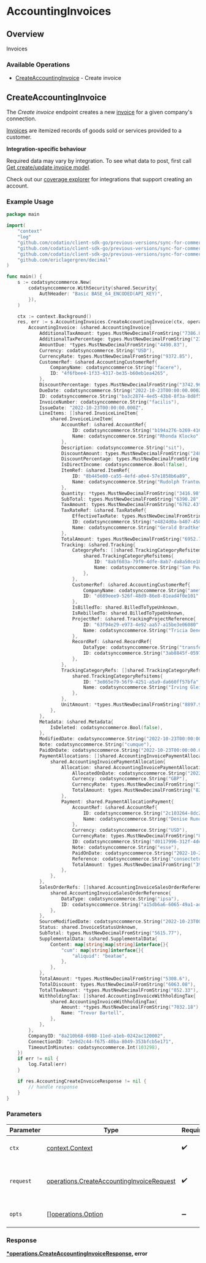 # AccountingInvoices

## Overview

Invoices

### Available Operations

* [CreateAccountingInvoice](#createaccountinginvoice) - Create invoice

## CreateAccountingInvoice

The *Create invoice* endpoint creates a new [invoice](https://docs.codat.io/accounting-api#/schemas/Invoice) for a given company's connection.

[Invoices](https://docs.codat.io/accounting-api#/schemas/Invoice) are itemized records of goods sold or services provided to a customer.

**Integration-specific behaviour**

Required data may vary by integration. To see what data to post, first call [Get create/update invoice model](https://docs.codat.io/accounting-api#/operations/get-create-update-invoices-model).

Check out our [coverage explorer](https://knowledge.codat.io/supported-features/accounting?view=tab-by-data-type&dataType=invoices) for integrations that support creating an account.


### Example Usage

```go
package main

import(
	"context"
	"log"
	"github.com/codatio/client-sdk-go/previous-versions/sync-for-commerce-version-1"
	"github.com/codatio/client-sdk-go/previous-versions/sync-for-commerce-version-1/pkg/models/shared"
	"github.com/codatio/client-sdk-go/previous-versions/sync-for-commerce-version-1/pkg/models/operations"
	"github.com/ericlagergren/decimal"
)

func main() {
    s := codatsynccommerce.New(
        codatsynccommerce.WithSecurity(shared.Security{
            AuthHeader: "Basic BASE_64_ENCODED(API_KEY)",
        }),
    )

    ctx := context.Background()
    res, err := s.AccountingInvoices.CreateAccountingInvoice(ctx, operations.CreateAccountingInvoiceRequest{
        AccountingInvoice: &shared.AccountingInvoice{
            AdditionalTaxAmount: types.MustNewDecimalFromString("7386.83"),
            AdditionalTaxPercentage: types.MustNewDecimalFromString("2326.27"),
            AmountDue: *types.MustNewDecimalFromString("4490.83"),
            Currency: codatsynccommerce.String("USD"),
            CurrencyRate: types.MustNewDecimalFromString("9372.85"),
            CustomerRef: &shared.AccountingCustomerRef{
                CompanyName: codatsynccommerce.String("facere"),
                ID: "4f6fbee4-1f33-4317-be35-b60eb1ea4265",
            },
            DiscountPercentage: types.MustNewDecimalFromString("3742.96"),
            DueDate: codatsynccommerce.String("2022-10-23T00:00:00.000Z"),
            ID: codatsynccommerce.String("ba3c2874-4ed5-43b8-8f3a-8d8f5c0b2f2f"),
            InvoiceNumber: codatsynccommerce.String("facilis"),
            IssueDate: "2022-10-23T00:00:00.000Z",
            LineItems: []shared.InvoiceLineItem{
                shared.InvoiceLineItem{
                    AccountRef: &shared.AccountRef{
                        ID: codatsynccommerce.String("b194a276-b269-416f-a1f0-8f4294e3698f"),
                        Name: codatsynccommerce.String("Rhonda Klocko"),
                    },
                    Description: codatsynccommerce.String("sit"),
                    DiscountAmount: types.MustNewDecimalFromString("2484.13"),
                    DiscountPercentage: types.MustNewDecimalFromString("8880.44"),
                    IsDirectIncome: codatsynccommerce.Bool(false),
                    ItemRef: &shared.ItemRef{
                        ID: "8b445e80-ca55-4efd-a0e4-57e1858b6a89",
                        Name: codatsynccommerce.String("Rudolph Trantow"),
                    },
                    Quantity: *types.MustNewDecimalFromString("3416.98"),
                    SubTotal: types.MustNewDecimalFromString("6390.28"),
                    TaxAmount: types.MustNewDecimalFromString("6762.43"),
                    TaxRateRef: &shared.TaxRateRef{
                        EffectiveTaxRate: types.MustNewDecimalFromString("5483.61"),
                        ID: codatsynccommerce.String("e4824d0a-b407-4508-8e51-862065e904f3"),
                        Name: codatsynccommerce.String("Gerald Bradtke"),
                    },
                    TotalAmount: types.MustNewDecimalFromString("6952.7"),
                    Tracking: &shared.Tracking{
                        CategoryRefs: []shared.TrackingCategoryRefsitems{
                            shared.TrackingCategoryRefsitems{
                                ID: "8abf603a-79f9-4dfe-8ab7-da8a50ce187f",
                                Name: codatsynccommerce.String("Sam Powlowski IV"),
                            },
                        },
                        CustomerRef: &shared.AccountingCustomerRef{
                            CompanyName: codatsynccommerce.String("amet"),
                            ID: "d689eee9-526f-48d9-86e8-81ead4f0e101",
                        },
                        IsBilledTo: shared.BilledToTypeUnknown,
                        IsRebilledTo: shared.BilledToTypeUnknown,
                        ProjectRef: &shared.TrackingProjectReference{
                            ID: "63f94e29-e973-4e92-aa57-a15be3e06080",
                            Name: codatsynccommerce.String("Tricia Denesik"),
                        },
                        RecordRef: &shared.RecordRef{
                            DataType: codatsynccommerce.String("transfer"),
                            ID: codatsynccommerce.String("3ab8845f-0597-4a60-bf2a-54a31e94764a"),
                        },
                    },
                    TrackingCategoryRefs: []shared.TrackingCategoryRefsitems{
                        shared.TrackingCategoryRefsitems{
                            ID: "3e865e79-56f9-4251-a5a9-da660ff57bfa",
                            Name: codatsynccommerce.String("Irving Gleichner"),
                        },
                    },
                    UnitAmount: *types.MustNewDecimalFromString("8897.94"),
                },
            },
            Metadata: &shared.Metadata{
                IsDeleted: codatsynccommerce.Bool(false),
            },
            ModifiedDate: codatsynccommerce.String("2022-10-23T00:00:00.000Z"),
            Note: codatsynccommerce.String("cumque"),
            PaidOnDate: codatsynccommerce.String("2022-10-23T00:00:00.000Z"),
            PaymentAllocations: []shared.AccountingInvoicePaymentAllocation{
                shared.AccountingInvoicePaymentAllocation{
                    Allocation: shared.AccountingInvoicePaymentAllocationAllocation{
                        AllocatedOnDate: codatsynccommerce.String("2022-10-23T00:00:00.000Z"),
                        Currency: codatsynccommerce.String("GBP"),
                        CurrencyRate: types.MustNewDecimalFromString("3354.98"),
                        TotalAmount: types.MustNewDecimalFromString("820.57"),
                    },
                    Payment: shared.PaymentAllocationPayment{
                        AccountRef: &shared.AccountRef{
                            ID: codatsynccommerce.String("2c103264-8dc2-4f61-9199-ebfd0e9fe6c6"),
                            Name: codatsynccommerce.String("Denise Runolfsdottir"),
                        },
                        Currency: codatsynccommerce.String("USD"),
                        CurrencyRate: types.MustNewDecimalFromString("8987.6"),
                        ID: codatsynccommerce.String("d0117996-312f-4de0-8771-778ff61d0174"),
                        Note: codatsynccommerce.String("esse"),
                        PaidOnDate: codatsynccommerce.String("2022-10-23T00:00:00.000Z"),
                        Reference: codatsynccommerce.String("consectetur"),
                        TotalAmount: types.MustNewDecimalFromString("3998.12"),
                    },
                },
            },
            SalesOrderRefs: []shared.AccountingInvoiceSalesOrderReference{
                shared.AccountingInvoiceSalesOrderReference{
                    DataType: codatsynccommerce.String("ipsa"),
                    ID: codatsynccommerce.String("a15db6a6-6065-49a1-adea-ab5851d6c645"),
                },
            },
            SourceModifiedDate: codatsynccommerce.String("2022-10-23T00:00:00.000Z"),
            Status: shared.InvoiceStatusUnknown,
            SubTotal: types.MustNewDecimalFromString("5615.77"),
            SupplementalData: &shared.SupplementalData{
                Content: map[string]map[string]interface{}{
                    "cum": map[string]interface{}{
                        "aliquid": "beatae",
                    },
                },
            },
            TotalAmount: *types.MustNewDecimalFromString("5308.6"),
            TotalDiscount: types.MustNewDecimalFromString("6063.08"),
            TotalTaxAmount: *types.MustNewDecimalFromString("852.33"),
            WithholdingTax: []shared.AccountingInvoiceWithholdingTax{
                shared.AccountingInvoiceWithholdingTax{
                    Amount: *types.MustNewDecimalFromString("7032.18"),
                    Name: "Trevor Bartell",
                },
            },
        },
        CompanyID: "8a210b68-6988-11ed-a1eb-0242ac120002",
        ConnectionID: "2e9d2c44-f675-40ba-8049-353bfcb5e171",
        TimeoutInMinutes: codatsynccommerce.Int(103298),
    })
    if err != nil {
        log.Fatal(err)
    }

    if res.AccountingCreateInvoiceResponse != nil {
        // handle response
    }
}
```

### Parameters

| Parameter                                                                                              | Type                                                                                                   | Required                                                                                               | Description                                                                                            |
| ------------------------------------------------------------------------------------------------------ | ------------------------------------------------------------------------------------------------------ | ------------------------------------------------------------------------------------------------------ | ------------------------------------------------------------------------------------------------------ |
| `ctx`                                                                                                  | [context.Context](https://pkg.go.dev/context#Context)                                                  | :heavy_check_mark:                                                                                     | The context to use for the request.                                                                    |
| `request`                                                                                              | [operations.CreateAccountingInvoiceRequest](../../models/operations/createaccountinginvoicerequest.md) | :heavy_check_mark:                                                                                     | The request object to use for the request.                                                             |
| `opts`                                                                                                 | [][operations.Option](../../models/operations/option.md)                                               | :heavy_minus_sign:                                                                                     | The options for this request.                                                                          |


### Response

**[*operations.CreateAccountingInvoiceResponse](../../models/operations/createaccountinginvoiceresponse.md), error**

